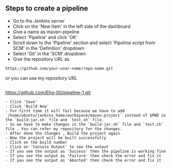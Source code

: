 ## Steps to create a pipeline
- Go to the Jenkins server
- Click on the 'New Item' in the left side of the dashboard
- Give a name as maven-pipeline
- Select 'Pipeline' and click 'OK'
- Scroll down to the 'Pipeline' section and select 'Pipeline script from SCM' in the 'Definition' dropdown
- Select 'Git' in the 'SCM' dropdown
- Give the repository URL as
```
https://github.com/your-user-name/repo-name.git
```
or you can use my repository URL
```
```
https://github.com/Ehg-00/pipeline-1.git
```
- Click 'Save'
- Click 'Build Now'
- For first time it will fail because we have to add `/home/ubuntu/jenkins_home/workspace/maven-project` instead of $PWD in the `build-jar.sh` file and `test.sh` file.
- So we have to make changes in the `build-jar.sh` file and `test.sh` file , You can refer my repository for the changes.
- After done the Changes , Build the project again
- Now the project will be built successfully
- Click on the build number
- Click on 'Console Output' to see the output
- If you see the output as 'Success' then the pipeline is working fine
- If you see the output as 'Failure' then check the error and fix it
- If you see the output as 'Aborted' then check the error and fix it